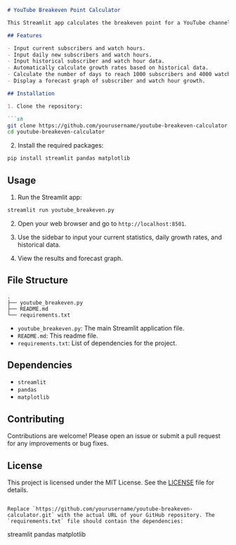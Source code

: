 ```markdown
# YouTube Breakeven Point Calculator

This Streamlit app calculates the breakeven point for a YouTube channel based on the current subscribers, watch hours, daily growth rates, and historical data. It provides a forecast of when the channel will reach 1000 subscribers and 4000 watch hours, displaying the results in a graph.

## Features

- Input current subscribers and watch hours.
- Input daily new subscribers and watch hours.
- Input historical subscriber and watch hour data.
- Automatically calculate growth rates based on historical data.
- Calculate the number of days to reach 1000 subscribers and 4000 watch hours.
- Display a forecast graph of subscriber and watch hour growth.

## Installation

1. Clone the repository:

```sh
git clone https://github.com/yourusername/youtube-breakeven-calculator.git
cd youtube-breakeven-calculator
```

2. Install the required packages:

```sh
pip install streamlit pandas matplotlib
```

## Usage

1. Run the Streamlit app:

```sh
streamlit run youtube_breakeven.py
```

2. Open your web browser and go to `http://localhost:8501`.

3. Use the sidebar to input your current statistics, daily growth rates, and historical data.

4. View the results and forecast graph.

## File Structure

```
.
├── youtube_breakeven.py
├── README.md
└── requirements.txt
```

- `youtube_breakeven.py`: The main Streamlit application file.
- `README.md`: This readme file.
- `requirements.txt`: List of dependencies for the project.

## Dependencies

- `streamlit`
- `pandas`
- `matplotlib`

## Contributing

Contributions are welcome! Please open an issue or submit a pull request for any improvements or bug fixes.

## License

This project is licensed under the MIT License. See the [LICENSE](LICENSE) file for details.
```

Replace `https://github.com/yourusername/youtube-breakeven-calculator.git` with the actual URL of your GitHub repository. The `requirements.txt` file should contain the dependencies:

```
streamlit
pandas
matplotlib
```
